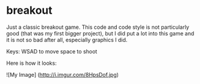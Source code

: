 breakout
========

Just a classic breakout game. This code and code style is not particularly good (that was my first bigger project), but I did put a lot into this game and it is not so bad after all, especially graphics I did.

Keys:
WSAD to move
space to shoot

Here is how it looks:

![My Image] (http://i.imgur.com/8HpsDof.jpg)
